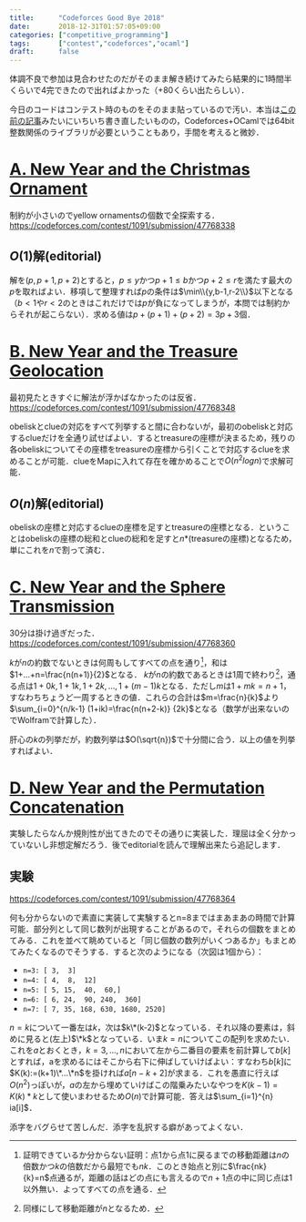 ```yaml
---
title:      "Codeforces Good Bye 2018"
date:       2018-12-31T01:57:05+09:00
categories: ["competitive_programming"]
tags:       ["contest","codeforces","ocaml"]
draft:      false
---
```


体調不良で参加は見合わせたのだがそのまま解き続けてみたら結果的に1時間半くらいで4完できたので出ればよかった（+80くらい出たらしい）．

今日のコードはコンテスト時のものをそのまま貼っているので汚い．本当は[この前の記事](/posts/cf_edu_057)みたいにいちいち書き直したいものの，Codeforces+OCamlでは64bit整数関係のライブラリが必要ということもあり，手間を考えると微妙．

# [A. New Year and the Christmas Ornament](https://codeforces.com/contest/1091/problem/A)

制約が小さいのでyellow ornamentsの個数で全探索する．https://codeforces.com/contest/1091/submission/47768338

## $O(1)$解(editorial)

解を$(p,p+1,p+2)$とすると，$p \le y$かつ$p+1 \le b$かつ$p+2 \le r$を満たす最大の$p$を取ればよい．移項して整理すれば$p$の条件は$\min\\{y,b-1,r-2\\}$以下となる（$b<1$や$r<2$のときはこれだけでは$p$が負になってしまうが，本問では制約からそれが起こらない）．求める値は$p+(p+1)+(p+2)=3p+3$個．

# [B. New Year and the Treasure Geolocation](https://codeforces.com/contest/1091/problem/B)

最初見たときすぐに解法が浮かばなかったのは反省．https://codeforces.com/contest/1091/submission/47768348

obeliskとclueの対応をすべて列挙すると間に合わないが，最初のobeliskと対応するclueだけを全通り試せばよい．するとtreasureの座標が決まるため，残りの各obeliskについてその座標をtreasureの座標から引くことで対応するclueを求めることが可能．clueをMapに入れて存在を確かめることで$O(n^2 logn)$で求解可能．

## $O(n)$解(editorial)

obeliskの座標と対応するclueの座標を足すとtreasureの座標となる．ということはobeliskの座標の総和とclueの総和を足すと$n*$(treasureの座標)となるため，単にこれを$n$で割って済む．

# [C. New Year and the Sphere Transmission](https://codeforces.com/contest/1091/problem/C)

30分は掛け過ぎだった．https://codeforces.com/contest/1091/submission/47768360

$k$が$n$の約数でないときは何周もしてすべての点を通り[^hoge]，和は$1+...+n=\frac{n(n+1)}{2}$となる．
$k$が$n$の約数であるときは1周で終わり[^fugapiyo]，通る点は$1+0k,1+1k,1+2k,...,1+(m-1)k$となる．ただし$m$は$1+mk=n+1$，すなわちちょうど一周するときの値．これらの合計は$m=\frac{n}{k}$より$\sum_{i=0}^{n/k-1} (1+ik)=\frac{n(n+2-k)} {2k}$となる（数学が出来ないのでWolframで計算した）．

[^hoge]: 証明できているか分からない証明：点$1$から点$1$に戻るまでの移動距離は$n$の倍数かつ$k$の倍数だから最短でも$nk$．このとき始点と別に$\frac{nk}{k}=n$点通るが，距離の話はどの点にも言えるので$n+1$点の中に同じ点は$1$以外無い．よってすべての点を通る．

[^fugapiyo]: 同様にして移動距離が$n$となるため．

肝心の$k$の列挙だが，約数列挙は$O(\sqrt{n})$で十分間に合う．以上の値を列挙すればよい．

# [D. New Year and the Permutation Concatenation](https://codeforces.com/contest/1091/problem/D)

実験したらなんか規則性が出てきたのでその通りに実装した．理屈は全く分かっていないし非想定解だろう．後でeditorialを読んで理解出来たら追記します．

## 実験

https://codeforces.com/contest/1091/submission/47768364

何も分からないので素直に実装して実験するとn=8まではまあまあの時間で計算可能．部分列として同じ数列が出現することがあるので，それらの個数をまとめてみる．これを並べて眺めていると「同じ個数の数列がいくつあるか」もまとめてみたくなるのでそうする．すると次のようになる（次図は1個から）：

* `n=3: [ 3,  3]`
* `n=4: [ 4,  8,  12]`
* `n=5: [ 5, 15,  40,  60,]`
* `n=6: [ 6, 24,  90, 240,  360]`
* `n=7: [ 7, 35, 168, 630, 1680, 2520]`

$n=k$について一番左は$k$，次は$k\*(k-2)$となっている．それ以降の要素は，斜めに見ると(左上)$\*k$となっている．いま$k=n$についてこの配列を求めたい．これを$a$とおくとき，$k=3,...,n$において左から二番目の要素を前計算して$b[k]$とすれば，aを求めるにはそこから右下に伸ばしていけばよい：すなわち$b[k]$に$K(k):=(k+1)\*...\*n$を掛ければ$a[n-k+2]$が求まる．これを愚直に行えば$O(n^2)$っぽいが，$a$の左から埋めていけばこの階乗みたいなやつを$K(k-1)=K(k)*k$として使いまわせるため$O(n)$で計算可能．答えは$\sum_{i=1}^{n} ia[i]$．

添字をバグらせて苦しんだ．添字を乱択する癖があってよくない．

<!-- [^rv]: あるいは右からでも$K(k+1)=\frac{K(k)}{k+1}$を使えば逆元で求まったりするのかしら． -->



